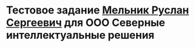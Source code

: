 # Тестовое задание [Мельник Руслан Сергеевич](https://surgut.hh.ru/resume/f983c45cff0bee08e50039ed1f723673737344) для ООО Северные интеллектуальные решения


